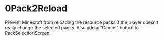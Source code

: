 # 0Pack2Reload

Prevent Minecraft from reloading the resource packs if the player doesn't really change the selected packs. Also add a "Cancel" button to PackSelectionScreen.
